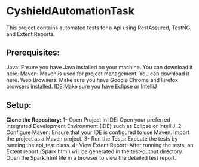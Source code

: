 # CyshieldAutomationTask
This project contains automated tests for a Api using RestAssured, TestNG, and Extent Reports.

## Prerequisites:
Java: Ensure you have Java installed on your machine. You can download it here.
Maven: Maven is used for project management. You can download it here.
Web Browsers: Make sure you have Google Chrome and Firefox browsers installed.
IDE:Make sure you have Eclipse or IntelliJ
## Setup:
**Clone the Repository:**
1- Open Project in IDE:
Open your preferred Integrated Development Environment (IDE) such as Eclipse or IntelliJ.
2- Configure Maven:
Ensure that your IDE is configured to use Maven. Import the project as a Maven project.
3- Run the Tests:
Execute the tests by running the api_test class.
4- View Extent Report:
After running the tests, an Extent report (Spark.html) will be generated in the test-output directory. Open the Spark.html file in a browser to view the detailed test report.
